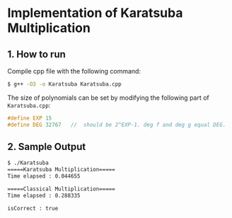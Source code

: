 # Implementation of Karatsuba Multiplication


## 1. How to run

Compile cpp file with the following command:
```bash
$ g++ -O3 -o Karatsuba Karatsuba.cpp
```
The size of polynomials can be set by modifying the following part of `Karatsuba.cpp`:
```c
#define EXP 15
#define DEG 32767 	//  should be 2^EXP-1. deg f and deg g equal DEG.
```


## 2. Sample Output

```bash
$ ./Karatsuba 
=====Karatsuba Multiplication=====
Time elapsed : 0.044655

=====Classical Multiplication=====
Time elapsed : 0.288335

isCorrect : true
```